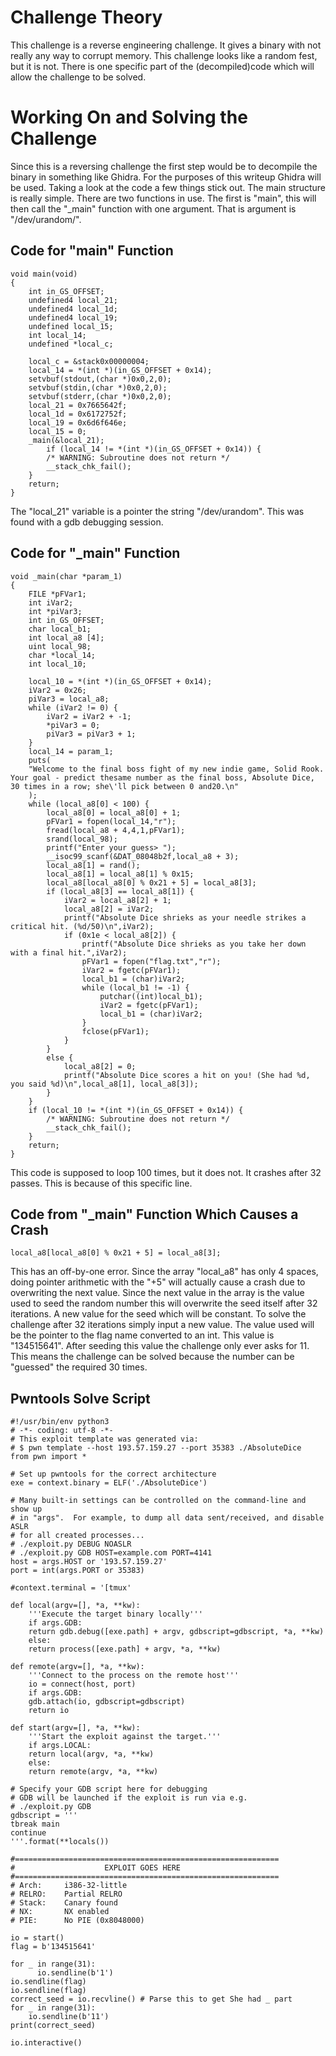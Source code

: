 # Challenge Theory
This challenge is a reverse engineering challenge.
It gives a binary with not really any way to corrupt memory.
This challenge looks like a random fest, but it is not.
There is one specific part of the (decompiled)code which will allow the challenge to be solved.
# Working On and Solving the Challenge
Since this is a reversing challenge the first step would be to decompile the binary in something like Ghidra.
For the purposes of this writeup Ghidra will be used.
Taking a look at the code a few things stick out.
The main structure is really simple.
There are two functions in use.
The first is "main", this will then call the "\_main" function with one argument.
That is argument is "/dev/urandom/".
## Code for "main" Function
```
void main(void)
{
    int in_GS_OFFSET;
    undefined4 local_21;
    undefined4 local_1d;
    undefined4 local_19;
    undefined local_15;
    int local_14;
    undefined *local_c;

    local_c = &stack0x00000004;
    local_14 = *(int *)(in_GS_OFFSET + 0x14);
    setvbuf(stdout,(char *)0x0,2,0);
    setvbuf(stdin,(char *)0x0,2,0);
    setvbuf(stderr,(char *)0x0,2,0);
    local_21 = 0x7665642f;
    local_1d = 0x6172752f;
    local_19 = 0x6d6f646e;
    local_15 = 0;
    _main(&local_21);
        if (local_14 != *(int *)(in_GS_OFFSET + 0x14)) {
        /* WARNING: Subroutine does not return */
        __stack_chk_fail();
    }
    return;
}
```
The "local\_21" variable is a pointer the string "/dev/urandom".
This was found with a gdb debugging session.
## Code for "\_main" Function
```
void _main(char *param_1)
{
    FILE *pFVar1;
    int iVar2;
    int *piVar3;
    int in_GS_OFFSET;
    char local_b1;
    int local_a8 [4];
    uint local_98;
    char *local_14;
    int local_10;

    local_10 = *(int *)(in_GS_OFFSET + 0x14);
    iVar2 = 0x26;
    piVar3 = local_a8;
    while (iVar2 != 0) {
        iVar2 = iVar2 + -1;
        *piVar3 = 0;
        piVar3 = piVar3 + 1;
    }
    local_14 = param_1;
    puts(
    "Welcome to the final boss fight of my new indie game, Solid Rook. Your goal - predict thesame number as the final boss, Absolute Dice, 30 times in a row; she\'ll pick between 0 and20.\n"
    );
    while (local_a8[0] < 100) {
        local_a8[0] = local_a8[0] + 1;
        pFVar1 = fopen(local_14,"r");
        fread(local_a8 + 4,4,1,pFVar1);
        srand(local_98);
        printf("Enter your guess> ");
        __isoc99_scanf(&DAT_08048b2f,local_a8 + 3);
        local_a8[1] = rand();
        local_a8[1] = local_a8[1] % 0x15;
        local_a8[local_a8[0] % 0x21 + 5] = local_a8[3];
        if (local_a8[3] == local_a8[1]) {
            iVar2 = local_a8[2] + 1;
            local_a8[2] = iVar2;
            printf("Absolute Dice shrieks as your needle strikes a critical hit. (%d/50)\n",iVar2);
            if (0x1e < local_a8[2]) {
                printf("Absolute Dice shrieks as you take her down with a final hit.",iVar2);
                pFVar1 = fopen("flag.txt","r");
                iVar2 = fgetc(pFVar1);
                local_b1 = (char)iVar2;
                while (local_b1 != -1) {
                    putchar((int)local_b1);
                    iVar2 = fgetc(pFVar1);
                    local_b1 = (char)iVar2;
                }
                fclose(pFVar1);
            }
        }
        else {
            local_a8[2] = 0;
            printf("Absolute Dice scores a hit on you! (She had %d, you said %d)\n",local_a8[1], local_a8[3]);
        }
    }
    if (local_10 != *(int *)(in_GS_OFFSET + 0x14)) {
        /* WARNING: Subroutine does not return */
        __stack_chk_fail();
    }
    return;
}
```
This code is supposed to loop 100 times, but it does not.
It crashes after 32 passes.
This is because of this specific line.
## Code from "\_main" Function Which Causes a Crash
```
local_a8[local_a8[0] % 0x21 + 5] = local_a8[3];
```
This has an off-by-one error.
Since the array "local\_a8" has only 4 spaces, doing pointer arithmetic with the "+5" will actually cause a crash due to overwriting the next value.
Since the next value in the array is the value used to seed the random number this will overwrite the seed itself after 32 iterations.
A new value for the seed which will be constant.
To solve the challenge after 32 iterations simply input a new value.
The value used will be the pointer to the flag name converted to an int.
This value is "134515641".
After seeding this value the challenge only ever asks for 11.
This means the challenge can be solved because the number can be "guessed" the required 30 times. 
## Pwntools Solve Script
```
#!/usr/bin/env python3
# -*- coding: utf-8 -*-
# This exploit template was generated via:
# $ pwn template --host 193.57.159.27 --port 35383 ./AbsoluteDice
from pwn import *

# Set up pwntools for the correct architecture
exe = context.binary = ELF('./AbsoluteDice')

# Many built-in settings can be controlled on the command-line and show up
# in "args".  For example, to dump all data sent/received, and disable ASLR
# for all created processes...
# ./exploit.py DEBUG NOASLR
# ./exploit.py GDB HOST=example.com PORT=4141
host = args.HOST or '193.57.159.27'
port = int(args.PORT or 35383)

#context.terminal = '[tmux'

def local(argv=[], *a, **kw):
    '''Execute the target binary locally'''
    if args.GDB:
    return gdb.debug([exe.path] + argv, gdbscript=gdbscript, *a, **kw)
    else:
    return process([exe.path] + argv, *a, **kw)

def remote(argv=[], *a, **kw):
    '''Connect to the process on the remote host'''
    io = connect(host, port)
    if args.GDB:
    gdb.attach(io, gdbscript=gdbscript)
    return io

def start(argv=[], *a, **kw):
    '''Start the exploit against the target.'''
    if args.LOCAL:
    return local(argv, *a, **kw)
    else:
    return remote(argv, *a, **kw)

# Specify your GDB script here for debugging
# GDB will be launched if the exploit is run via e.g.
# ./exploit.py GDB
gdbscript = '''
tbreak main
continue
'''.format(**locals())

#===========================================================
#                    EXPLOIT GOES HERE
#===========================================================
# Arch:     i386-32-little
# RELRO:    Partial RELRO
# Stack:    Canary found
# NX:       NX enabled
# PIE:      No PIE (0x8048000)

io = start()
flag = b'134515641'

for _ in range(31):
      io.sendline(b'1')
io.sendline(flag)
io.sendline(flag)
correct_seed = io.recvline() # Parse this to get She had _ part
for _ in range(31):
    io.sendline(b'11')
print(correct_seed)

io.interactive()
```

